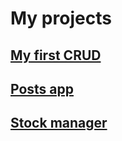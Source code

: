 # My projects
## [My first CRUD](https://replit.com/@faithfulbreeze/myFirstCrud#index.js)
## [Posts app](http://ec2-54-94-131-188.sa-east-1.compute.amazonaws.com:4040/)
## [Stock manager](http://ec2-54-94-131-188.sa-east-1.compute.amazonaws.com:3030/)
